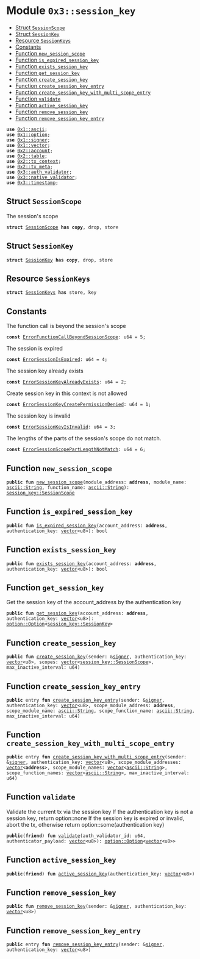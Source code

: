 
<a name="0x3_session_key"></a>

# Module `0x3::session_key`



-  [Struct `SessionScope`](#0x3_session_key_SessionScope)
-  [Struct `SessionKey`](#0x3_session_key_SessionKey)
-  [Resource `SessionKeys`](#0x3_session_key_SessionKeys)
-  [Constants](#@Constants_0)
-  [Function `new_session_scope`](#0x3_session_key_new_session_scope)
-  [Function `is_expired_session_key`](#0x3_session_key_is_expired_session_key)
-  [Function `exists_session_key`](#0x3_session_key_exists_session_key)
-  [Function `get_session_key`](#0x3_session_key_get_session_key)
-  [Function `create_session_key`](#0x3_session_key_create_session_key)
-  [Function `create_session_key_entry`](#0x3_session_key_create_session_key_entry)
-  [Function `create_session_key_with_multi_scope_entry`](#0x3_session_key_create_session_key_with_multi_scope_entry)
-  [Function `validate`](#0x3_session_key_validate)
-  [Function `active_session_key`](#0x3_session_key_active_session_key)
-  [Function `remove_session_key`](#0x3_session_key_remove_session_key)
-  [Function `remove_session_key_entry`](#0x3_session_key_remove_session_key_entry)


<pre><code><b>use</b> <a href="">0x1::ascii</a>;
<b>use</b> <a href="">0x1::option</a>;
<b>use</b> <a href="">0x1::signer</a>;
<b>use</b> <a href="">0x1::vector</a>;
<b>use</b> <a href="">0x2::account</a>;
<b>use</b> <a href="">0x2::table</a>;
<b>use</b> <a href="">0x2::tx_context</a>;
<b>use</b> <a href="">0x2::tx_meta</a>;
<b>use</b> <a href="auth_validator.md#0x3_auth_validator">0x3::auth_validator</a>;
<b>use</b> <a href="native_validator.md#0x3_native_validator">0x3::native_validator</a>;
<b>use</b> <a href="timestamp.md#0x3_timestamp">0x3::timestamp</a>;
</code></pre>



<a name="0x3_session_key_SessionScope"></a>

## Struct `SessionScope`

The session's scope


<pre><code><b>struct</b> <a href="session_key.md#0x3_session_key_SessionScope">SessionScope</a> <b>has</b> <b>copy</b>, drop, store
</code></pre>



<a name="0x3_session_key_SessionKey"></a>

## Struct `SessionKey`



<pre><code><b>struct</b> <a href="session_key.md#0x3_session_key_SessionKey">SessionKey</a> <b>has</b> <b>copy</b>, drop, store
</code></pre>



<a name="0x3_session_key_SessionKeys"></a>

## Resource `SessionKeys`



<pre><code><b>struct</b> <a href="session_key.md#0x3_session_key_SessionKeys">SessionKeys</a> <b>has</b> store, key
</code></pre>



<a name="@Constants_0"></a>

## Constants


<a name="0x3_session_key_ErrorFunctionCallBeyondSessionScope"></a>

The function call is beyond the session's scope


<pre><code><b>const</b> <a href="session_key.md#0x3_session_key_ErrorFunctionCallBeyondSessionScope">ErrorFunctionCallBeyondSessionScope</a>: u64 = 5;
</code></pre>



<a name="0x3_session_key_ErrorSessionIsExpired"></a>

The session is expired


<pre><code><b>const</b> <a href="session_key.md#0x3_session_key_ErrorSessionIsExpired">ErrorSessionIsExpired</a>: u64 = 4;
</code></pre>



<a name="0x3_session_key_ErrorSessionKeyAlreadyExists"></a>

The session key already exists


<pre><code><b>const</b> <a href="session_key.md#0x3_session_key_ErrorSessionKeyAlreadyExists">ErrorSessionKeyAlreadyExists</a>: u64 = 2;
</code></pre>



<a name="0x3_session_key_ErrorSessionKeyCreatePermissionDenied"></a>

Create session key in this context is not allowed


<pre><code><b>const</b> <a href="session_key.md#0x3_session_key_ErrorSessionKeyCreatePermissionDenied">ErrorSessionKeyCreatePermissionDenied</a>: u64 = 1;
</code></pre>



<a name="0x3_session_key_ErrorSessionKeyIsInvalid"></a>

The session key is invalid


<pre><code><b>const</b> <a href="session_key.md#0x3_session_key_ErrorSessionKeyIsInvalid">ErrorSessionKeyIsInvalid</a>: u64 = 3;
</code></pre>



<a name="0x3_session_key_ErrorSessionScopePartLengthNotMatch"></a>

The lengths of the parts of the session's scope do not match.


<pre><code><b>const</b> <a href="session_key.md#0x3_session_key_ErrorSessionScopePartLengthNotMatch">ErrorSessionScopePartLengthNotMatch</a>: u64 = 6;
</code></pre>



<a name="0x3_session_key_new_session_scope"></a>

## Function `new_session_scope`



<pre><code><b>public</b> <b>fun</b> <a href="session_key.md#0x3_session_key_new_session_scope">new_session_scope</a>(module_address: <b>address</b>, module_name: <a href="_String">ascii::String</a>, function_name: <a href="_String">ascii::String</a>): <a href="session_key.md#0x3_session_key_SessionScope">session_key::SessionScope</a>
</code></pre>



<a name="0x3_session_key_is_expired_session_key"></a>

## Function `is_expired_session_key`



<pre><code><b>public</b> <b>fun</b> <a href="session_key.md#0x3_session_key_is_expired_session_key">is_expired_session_key</a>(account_address: <b>address</b>, authentication_key: <a href="">vector</a>&lt;u8&gt;): bool
</code></pre>



<a name="0x3_session_key_exists_session_key"></a>

## Function `exists_session_key`



<pre><code><b>public</b> <b>fun</b> <a href="session_key.md#0x3_session_key_exists_session_key">exists_session_key</a>(account_address: <b>address</b>, authentication_key: <a href="">vector</a>&lt;u8&gt;): bool
</code></pre>



<a name="0x3_session_key_get_session_key"></a>

## Function `get_session_key`

Get the session key of the account_address by the authentication key


<pre><code><b>public</b> <b>fun</b> <a href="session_key.md#0x3_session_key_get_session_key">get_session_key</a>(account_address: <b>address</b>, authentication_key: <a href="">vector</a>&lt;u8&gt;): <a href="_Option">option::Option</a>&lt;<a href="session_key.md#0x3_session_key_SessionKey">session_key::SessionKey</a>&gt;
</code></pre>



<a name="0x3_session_key_create_session_key"></a>

## Function `create_session_key`



<pre><code><b>public</b> <b>fun</b> <a href="session_key.md#0x3_session_key_create_session_key">create_session_key</a>(sender: &<a href="">signer</a>, authentication_key: <a href="">vector</a>&lt;u8&gt;, scopes: <a href="">vector</a>&lt;<a href="session_key.md#0x3_session_key_SessionScope">session_key::SessionScope</a>&gt;, max_inactive_interval: u64)
</code></pre>



<a name="0x3_session_key_create_session_key_entry"></a>

## Function `create_session_key_entry`



<pre><code><b>public</b> entry <b>fun</b> <a href="session_key.md#0x3_session_key_create_session_key_entry">create_session_key_entry</a>(sender: &<a href="">signer</a>, authentication_key: <a href="">vector</a>&lt;u8&gt;, scope_module_address: <b>address</b>, scope_module_name: <a href="_String">ascii::String</a>, scope_function_name: <a href="_String">ascii::String</a>, max_inactive_interval: u64)
</code></pre>



<a name="0x3_session_key_create_session_key_with_multi_scope_entry"></a>

## Function `create_session_key_with_multi_scope_entry`



<pre><code><b>public</b> entry <b>fun</b> <a href="session_key.md#0x3_session_key_create_session_key_with_multi_scope_entry">create_session_key_with_multi_scope_entry</a>(sender: &<a href="">signer</a>, authentication_key: <a href="">vector</a>&lt;u8&gt;, scope_module_addresses: <a href="">vector</a>&lt;<b>address</b>&gt;, scope_module_names: <a href="">vector</a>&lt;<a href="_String">ascii::String</a>&gt;, scope_function_names: <a href="">vector</a>&lt;<a href="_String">ascii::String</a>&gt;, max_inactive_interval: u64)
</code></pre>



<a name="0x3_session_key_validate"></a>

## Function `validate`

Validate the current tx via the session key
If the authentication key is not a session key, return option::none
If the session key is expired or invalid, abort the tx, otherwise return option::some(authentication key)


<pre><code><b>public</b>(<b>friend</b>) <b>fun</b> <a href="session_key.md#0x3_session_key_validate">validate</a>(auth_validator_id: u64, authenticator_payload: <a href="">vector</a>&lt;u8&gt;): <a href="_Option">option::Option</a>&lt;<a href="">vector</a>&lt;u8&gt;&gt;
</code></pre>



<a name="0x3_session_key_active_session_key"></a>

## Function `active_session_key`



<pre><code><b>public</b>(<b>friend</b>) <b>fun</b> <a href="session_key.md#0x3_session_key_active_session_key">active_session_key</a>(authentication_key: <a href="">vector</a>&lt;u8&gt;)
</code></pre>



<a name="0x3_session_key_remove_session_key"></a>

## Function `remove_session_key`



<pre><code><b>public</b> <b>fun</b> <a href="session_key.md#0x3_session_key_remove_session_key">remove_session_key</a>(sender: &<a href="">signer</a>, authentication_key: <a href="">vector</a>&lt;u8&gt;)
</code></pre>



<a name="0x3_session_key_remove_session_key_entry"></a>

## Function `remove_session_key_entry`



<pre><code><b>public</b> entry <b>fun</b> <a href="session_key.md#0x3_session_key_remove_session_key_entry">remove_session_key_entry</a>(sender: &<a href="">signer</a>, authentication_key: <a href="">vector</a>&lt;u8&gt;)
</code></pre>
